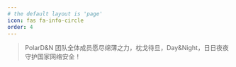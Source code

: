 ```yaml
---
# the default layout is 'page'
icon: fas fa-info-circle
order: 4
---
```


>  PolarD&N 团队全体成员愿尽绵薄之力，枕戈待旦，Day&Night，日日夜夜守护国家网络安全！

